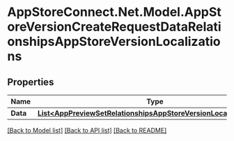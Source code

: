 # AppStoreConnect.Net.Model.AppStoreVersionCreateRequestDataRelationshipsAppStoreVersionLocalizations

## Properties

Name | Type | Description | Notes
------------ | ------------- | ------------- | -------------
**Data** | [**List&lt;AppPreviewSetRelationshipsAppStoreVersionLocalizationData&gt;**](AppPreviewSetRelationshipsAppStoreVersionLocalizationData.md) |  | [optional] 

[[Back to Model list]](../README.md#documentation-for-models) [[Back to API list]](../README.md#documentation-for-api-endpoints) [[Back to README]](../README.md)

